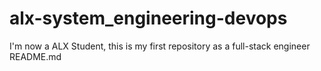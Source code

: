 # alx-system_engineering-devops
I'm now a ALX Student, this is my first repository as a full-stack engineer
README.md
